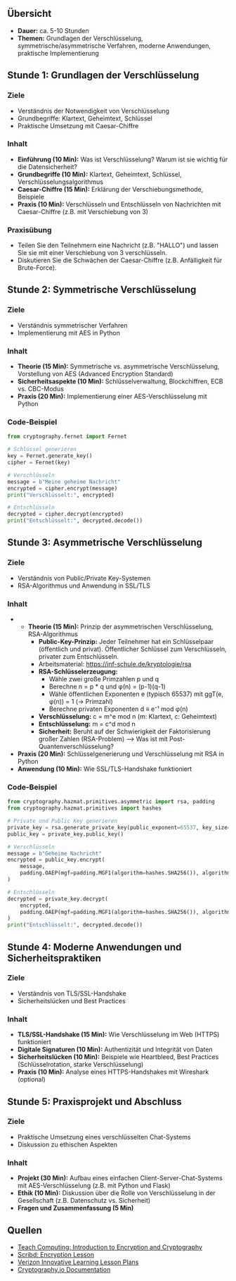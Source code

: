 ## Übersicht
- **Dauer:** ca. 5-10 Stunden 
- **Themen:** Grundlagen der Verschlüsselung, symmetrische/asymmetrische Verfahren, moderne Anwendungen, praktische Implementierung

## Stunde 1: Grundlagen der Verschlüsselung

### Ziele
- Verständnis der Notwendigkeit von Verschlüsselung
- Grundbegriffe: Klartext, Geheimtext, Schlüssel
- Praktische Umsetzung mit Caesar-Chiffre

### Inhalt
- **Einführung (10 Min):** Was ist Verschlüsselung? Warum ist sie wichtig für die Datensicherheit?
- **Grundbegriffe (10 Min):** Klartext, Geheimtext, Schlüssel, Verschlüsselungsalgorithmus
- **Caesar-Chiffre (15 Min):** Erklärung der Verschiebungsmethode, Beispiele
- **Praxis (10 Min):** Verschlüsseln und Entschlüsseln von Nachrichten mit Caesar-Chiffre (z.B. mit Verschiebung von 3)

### Praxisübung
- Teilen Sie den Teilnehmern eine Nachricht (z.B. "HALLO") und lassen Sie sie mit einer Verschiebung von 3 verschlüsseln.
- Diskutieren Sie die Schwächen der Caesar-Chiffre (z.B. Anfälligkeit für Brute-Force).

## Stunde 2: Symmetrische Verschlüsselung

### Ziele
- Verständnis symmetrischer Verfahren
- Implementierung mit AES in Python

### Inhalt
- **Theorie (15 Min):** Symmetrische vs. asymmetrische Verschlüsselung, Vorstellung von AES (Advanced Encryption Standard)
- **Sicherheitsaspekte (10 Min):** Schlüsselverwaltung, Blockchiffren, ECB vs. CBC-Modus
- **Praxis (20 Min):** Implementierung einer AES-Verschlüsselung mit Python

### Code-Beispiel
```python
from cryptography.fernet import Fernet

# Schlüssel generieren
key = Fernet.generate_key()
cipher = Fernet(key)

# Verschlüsseln
message = b"Meine geheime Nachricht"
encrypted = cipher.encrypt(message)
print("Verschlüsselt:", encrypted)

# Entschlüsseln
decrypted = cipher.decrypt(encrypted)
print("Entschlüsselt:", decrypted.decode())
```

## Stunde 3: Asymmetrische Verschlüsselung

### Ziele
- Verständnis von Public/Private Key-Systemen
- RSA-Algorithmus und Anwendung in SSL/TLS

### Inhalt
- - **Theorie (15 Min):** Prinzip der asymmetrischen Verschlüsselung, RSA-Algorithmus
    - **Public-Key-Prinzip:** Jeder Teilnehmer hat ein Schlüsselpaar (öffentlich und privat). Öffentlicher Schlüssel zum Verschlüsseln, privater zum Entschlüsseln.
    - Arbeitsmaterial: https://inf-schule.de/kryptologie/rsa
    - **RSA-Schlüsselerzeugung:**
        - Wähle zwei große Primzahlen p und q
        - Berechne n = p * q und φ(n) = (p-1)(q-1)
        - Wähle öffentlichen Exponenten e (typisch 65537) mit ggT(e, φ(n)) = 1 (-> Primzahl)
        - Berechne privaten Exponenten d ≡ e⁻¹ mod φ(n)
    - **Verschlüsselung:** c = m^e mod n (m: Klartext, c: Geheimtext)
    - **Entschlüsselung:** m = c^d mod n
    - **Sicherheit:** Beruht auf der Schwierigkeit der Faktorisierung großer Zahlen (RSA-Problem) --> Was ist mit Post-Quantenverschlüsselung?
- **Praxis (20 Min):** Schlüsselgenerierung und Verschlüsselung mit RSA in Python 
- **Anwendung (10 Min):** Wie SSL/TLS-Handshake funktioniert

### Code-Beispiel
```python
from cryptography.hazmat.primitives.asymmetric import rsa, padding
from cryptography.hazmat.primitives import hashes

# Private und Public Key generieren
private_key = rsa.generate_private_key(public_exponent=65537, key_size=2048)
public_key = private_key.public_key()

# Verschlüsseln
message = b"Geheime Nachricht"
encrypted = public_key.encrypt(
    message,
    padding.OAEP(mgf=padding.MGF1(algorithm=hashes.SHA256()), algorithm=hashes.SHA256(), label=None)
)

# Entschlüsseln
decrypted = private_key.decrypt(
    encrypted,
    padding.OAEP(mgf=padding.MGF1(algorithm=hashes.SHA256()), algorithm=hashes.SHA256(), label=None)
)
print("Entschlüsselt:", decrypted.decode())
```

## Stunde 4: Moderne Anwendungen und Sicherheitspraktiken

### Ziele
- Verständnis von TLS/SSL-Handshake
- Sicherheitslücken und Best Practices

### Inhalt
- **TLS/SSL-Handshake (15 Min):** Wie Verschlüsselung im Web (HTTPS) funktioniert
- **Digitale Signaturen (10 Min):** Authentizität und Integrität von Daten
- **Sicherheitslücken (10 Min):** Beispiele wie Heartbleed, Best Practices (Schlüsselrotation, starke Verschlüsselung)
- **Praxis (10 Min):** Analyse eines HTTPS-Handshakes mit Wireshark (optional)

## Stunde 5: Praxisprojekt und Abschluss

### Ziele
- Praktische Umsetzung eines verschlüsselten Chat-Systems
- Diskussion zu ethischen Aspekten

### Inhalt
- **Projekt (30 Min):** Aufbau eines einfachen Client-Server-Chat-Systems mit AES-Verschlüsselung (z.B. mit Python und Flask)
- **Ethik (10 Min):** Diskussion über die Rolle von Verschlüsselung in der Gesellschaft (z.B. Datenschutz vs. Sicherheit)
- **Fragen und Zusammenfassung (5 Min)**

## Quellen
- [Teach Computing: Introduction to Encryption and Cryptography](https://teachcomputing.org/courses/CO220/introduction-to-encryption-and-cryptography)
- [Scribd: Encryption Lesson](https://www.scribd.com/document/349713554/Encryption-Lesson)
- [Verizon Innovative Learning Lesson Plans](https://www.verizon.com/learning/lesson-plans/lessons/Cybersecurity-and-Cryptography/574)
- [Cryptography.io Documentation](https://cryptography.io/en/latest/)